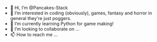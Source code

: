 - 👋 Hi, I’m @Pancakes-Stack
- 👀 I’m interested in coding (obviously), games, fantasy and horror in general they're just poggers. 
- 🌱 I’m currently learning Python for game making! 
- 💞️ I’m looking to collaborate on ...
- 📫 How to reach me ...

<!---
Pancakes-Stack/Pancakes-Stack is a ✨ special ✨ repository because its `README.md` (this file) appears on your GitHub profile.
You can click the Preview link to take a look at your changes.
--->

